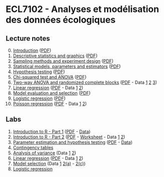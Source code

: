 # ECL7102 - Analyses et modélisation des données écologiques

## Lecture notes

0. [Introduction](notes_cours/0E-Introduction.html) ([PDF](notes_cours/0E-Introduction.pdf))
1. [Descriptive statistics and graphics](notes_cours/1E-Descriptive_statistics.html) ([PDF](notes_cours/1E-Descriptive_statistics.pdf))
2. [Sampling methods and experiment design](notes_cours/2E-Sampling_experiment_design.html) ([PDF](notes_cours/2E-Sampling_experiment_design.pdf))
3. [Statistical models, parameters and estimators](notes_cours/3E-Statistical_models.html) ([PDF](notes_cours/3E-Statistical_models.pdf))
4. [Hypothesis testing](notes_cours/4E-Hypothesis_testing.html) ([PDF](notes_cours/4E-Hypothesis_testing.pdf))
5. [Chi-squared test and ANOVA](notes_cours/5E-Chi2_ANOVA.html) ([PDF](notes_cours/5E-Chi2_ANOVA.pdf))
6. [Two-way ANOVA and randomized complete blocks](notes_cours/6E-Two_way_ANOVA.html) ([PDF](notes_cours/6E-Two_way_ANOVA.pdf) - Data [1](donnees/growth.csv) [2](donnees/antibiot.csv) [3](donnees/pigs.csv))
7. [Linear regression](notes_cours/7E-Linear_regression.html) ([PDF](notes_cours/7E-Linear_regression.pdf) - Data [1](donnees/plant_growth_rate.csv) [2](donnees/compensation.csv))
8. [Model evaluation and selection](notes_cours/8E-Model_selection.html) ([PDF](notes_cours/8E-Model_selection.pdf))
9. [Logistic regression](notes_cours/9E-Logistic_regression.html) ([PDF](notes_cours/9E-Logistic_regression.pdf)) 
10. [Poisson regression](notes_cours/10E-Poisson_regression.html) ([PDF](notes_cours/10E-Poisson_regression.pdf) - Data [1](donnees/species.csv) [2](donnees/galapagos.csv))

## Labs

1. [Introduction to R - Part 1](labos/1E-IntroR_part1.html) ([PDF](labos/1E-IntroR_part1.pdf) - [Data](labos/cours1_kejimkujik.csv))
2. [Introduction to R - Part 2](labos/2E-IntroR_part2.html) ([PDF](labos/2E-IntroR_part2.pdf) - [Worksheet](labos/2E-worksheet.R) - Data [1](labos/cours1_kejimkujik.csv) [2](labos/codes_especes.csv))
3. [Parameter estimation and hypothesis testing](labos/3RE-Estimation_tests.html) ([PDF](labos/3E-Estimation_tests.pdf) - [Data](labos/gardens.csv))
5. [Contingency tables](labos/5E-Contingency_tables.pdf)
6. [Analysis of variance](labos/6E-ANOVA.pdf) (Data [1](labos/sablefish.csv) [2](labos/woodstain.csv))
7. [Linear regression](labos/7RE-Linear_regression.html) ([PDF](labos/7E-Linear_regression.pdf) - Data [1](labos/sardinella.csv) [2](labos/britain_species.csv))
8. [Model selection](labos/8E-Model_selection.pdf) (Data [1](labos/environment.csv) [2(a)](labos/migration.csv) - [2(c)](labos/migr_test.csv))
9. [Logistic regression](labos/9E-Logistic_regression.pdf)

